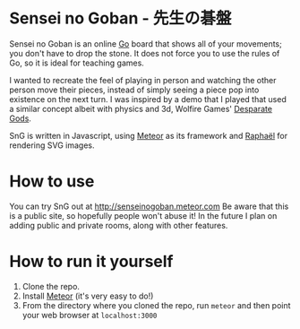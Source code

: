 # Sensei no Goban - 先生の碁盤

Sensei no Goban is an online [Go](https://en.wikipedia.org/wiki/Go_%28game%29) board that shows all of your movements; you don't have to drop the stone. It does not force you to use the rules of Go, so it is ideal for teaching games.

I wanted to recreate the feel of playing in person and watching the other person move their pieces, instead of simply seeing a piece pop into existence on the next turn. I was inspired by a demo that I played that used a similar concept albeit with physics and 3d, Wolfire Games' [Desparate Gods](http://www.wolfire.com/desperate-gods).

SnG is written in Javascript, using [Meteor](http://meteor.com) as its framework and [Raphaël](http://raphaeljs.com) for rendering SVG images.

# How to use

You can try SnG out at http://senseinogoban.meteor.com  Be aware that this is a public site, so hopefully people won't abuse it! In the future I plan on adding public and private rooms, along with other features.

# How to run it yourself

1. Clone the repo.
2. Install [Meteor](http://meteor.com) (it's very easy to do!)
3. From the directory where you cloned the repo, run `meteor` and then point your web browser at `localhost:3000`

